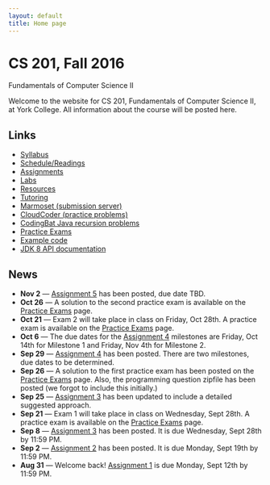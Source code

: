 ```yaml
---
layout: default
title: Home page
---
```


# CS 201, Fall 2016

<div id="subtitle">Fundamentals of Computer Science II</div>

Welcome to the website for CS 201, Fundamentals of Computer Science II, at York College.  All information about the course will be posted here.

## Links

* [Syllabus](syllabus.html)
* [Schedule/Readings](schedule.html)
* [Assignments](assign/index.html)
* [Labs](labs/index.html)
* [Resources](resources/index.html)
* [Tutoring](tutoring.html)
* [Marmoset (submission server)](https://cs.ycp.edu/marmoset)
* [CloudCoder (practice problems)](https://cs.ycp.edu/cloudcoder)
* [CodingBat Java recursion problems](http://codingbat.com/java/Recursion-1)
* [Practice Exams](practice/index.html)
* [Example code](examples/index.html)
* [JDK 8 API documentation](https://docs.oracle.com/javase/8/docs/api/)

## News

* **Nov 2** &mdash; [Assignment 5](assign/assign05.html) has been posted, due date TBD.
* **Oct 26** &mdash; A solution to the second practice exam is available on the [Practice Exams](practice/index.html) page.
* **Oct 21** &mdash; Exam 2 will take place in class on Friday, Oct 28th.  A practice exam is available on the [Practice Exams](practice/index.html) page.
* **Oct 6** &mdash; The due dates for the [Assignment 4](assign/assign04.html) milestones are Friday, Oct 14th for Milestone 1 and Friday, Nov 4th for Milestone 2.
* **Sep 29** &mdash; [Assignment 4](assign/assign04.html) has been posted.  There are two milestones, due dates to be determined.
* **Sep 26** &mdash; A solution to the first practice exam has been posted on the [Practice Exams](practice/index.html) page.  Also, the programming question zipfile has been posted (we forgot to include this initially.)
* **Sep 25** &mdash; [Assignment 3](assign/assign03.html) has been updated to include a detailed suggested approach.
* **Sep 21** &mdash; Exam 1 will take place in class on Wednesday, Sept 28th.  A practice exam is available on the [Practice Exams](practice/index.html) page.
* **Sep 8** &mdash; [Assignment 3](assign/assign03.html) has been posted.  It is due Wednesday, Sept 28th by 11:59 PM.
* **Sep 2** &mdash; [Assignment 2](assign/assign02.html) has been posted. It is due Monday, Sept 19th by 11:59 PM.
* **Aug 31** &mdash; Welcome back!  [Assignment 1](assign/assign01.html) is due Monday, Sept 12th by 11:59 PM.
